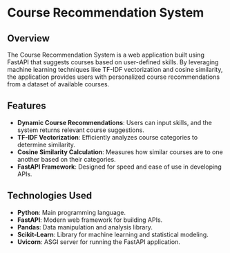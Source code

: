 # Course Recommendation System

## Overview

The Course Recommendation System is a web application built using FastAPI that suggests courses based on user-defined skills. By leveraging machine learning techniques like TF-IDF vectorization and cosine similarity, the application provides users with personalized course recommendations from a dataset of available courses.

## Features

- **Dynamic Course Recommendations**: Users can input skills, and the system returns relevant course suggestions.
- **TF-IDF Vectorization**: Efficiently analyzes course categories to determine similarity.
- **Cosine Similarity Calculation**: Measures how similar courses are to one another based on their categories.
- **FastAPI Framework**: Designed for speed and ease of use in developing APIs.

## Technologies Used

- **Python**: Main programming language.
- **FastAPI**: Modern web framework for building APIs.
- **Pandas**: Data manipulation and analysis library.
- **Scikit-Learn**: Library for machine learning and statistical modeling.
- **Uvicorn**: ASGI server for running the FastAPI application.


